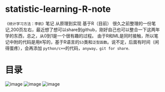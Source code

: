 # statistic-learning-R-note
`《统计学习方法：李航》`笔记 从原理到实现 基于R（目前）
很久之前整理的一份笔记,200页左右，最近想了想可以share到github，刚好自己也可以整合一下这两年学的东西，总之，从0到1是一个很有趣的过程。
由于R和ML是同时接触，所以笔记中附的代码是用`R`写的，基于R语言的`S3`类和`泛型函数`。说不定，后面有时间（闲得蛋疼），会再添加
`python/c++`的代码，`anyway，git for share`.

# 目录

![image](https://github.com/DefTruth/statistic-learning-R-note/blob/master/%E7%9B%AE%E5%BD%95/1.png)
![image](https://github.com/DefTruth/statistic-learning-R-note/blob/master/%E7%9B%AE%E5%BD%95/2.png)
![image](https://github.com/DefTruth/statistic-learning-R-note/blob/master/%E7%9B%AE%E5%BD%95/3.png)
